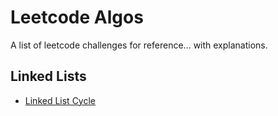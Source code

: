 # Leetcode Algos

A list of leetcode challenges for reference... with explanations.

## Linked Lists

- [Linked List Cycle](https://ekowyawson.github.io/leetcode_algos/LinkedLists/linked_list_cycle)

